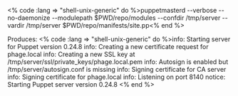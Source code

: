 <% code :lang => "shell-unix-generic" do %>puppetmasterd --verbose --no-daemonize --modulepath $PWD/repo/modules --confdir /tmp/server --vardir /tmp/server $PWD/repo/manifests/site.pp<% end %>

Produces: <% code :lang => "shell-unix-generic" do %>info: Starting server for Puppet version 0.24.8
info: Creating a new certificate request for phage.local
info: Creating a new SSL key at /tmp/server/ssl/private_keys/phage.local.pem
info: Autosign is enabled but /tmp/server/autosign.conf is missing
info: Signing certificate for CA server
info: Signing certificate for phage.local
info: Listening on port 8140
notice: Starting Puppet server version 0.24.8
<% end %>
